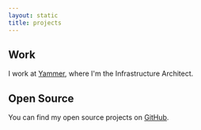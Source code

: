 ```yaml
---
layout: static
title: projects
---
```


Work
----

I work at [Yammer](https://www.yammer.com), where I'm the Infrastructure 
Architect.


Open Source
-----------

You can find my open source projects on [GitHub](http://github.com/codahale).
